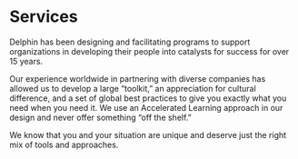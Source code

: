 # Services

Delphin has been designing and facilitating programs to support organizations in developing their people into catalysts for success for over 15 years.

Our experience worldwide in partnering with diverse companies has allowed us to develop a large “toolkit,” an appreciation for cultural difference, and a set of global best practices to give you exactly what you need when you need it. We use an Accelerated Learning approach in our design and never offer something “off the shelf.”

We know that you and your situation are unique and deserve just the right mix of tools and approaches.